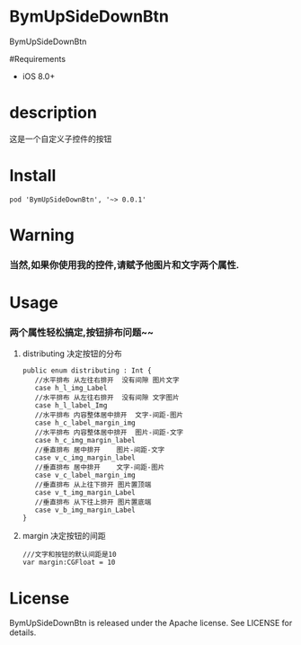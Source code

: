 # BymUpSideDownBtn
BymUpSideDownBtn

#Requirements
- iOS 8.0+

# description
这是一个自定义子控件的按钮

# Install
`pod 'BymUpSideDownBtn', '~> 0.0.1'`

# Warning
### 当然,如果你使用我的控件,请赋予他图片和文字两个属性.

# Usage

### 两个属性轻松搞定,按钮排布问题~~

  1. distributing 决定按钮的分布
  
       ``` 
       public enum distributing : Int {
          //水平排布 从左往右排开  没有间隙 图片文字
          case h_l_img_Label
          //水平排布 从左往右排开  没有间隙 文字图片
          case h_l_label_Img
          //水平排布 内容整体居中排开  文字-间距-图片
          case h_c_label_margin_img
          //水平排布 内容整体居中排开  图片-间距-文字
          case h_c_img_margin_label
          //垂直排布 居中排开    图片-间距-文字
          case v_c_img_margin_label
          //垂直排布 居中排开    文字-间距-图片
          case v_c_label_margin_img
          //垂直排布 从上往下排开 图片置顶端
          case v_t_img_margin_Label
          //垂直排布 从下往上排开 图片置底端
          case v_b_img_margin_Label
      }
      ```
       
  2. margin 决定按钮的间距
      ```
      ///文字和按钮的默认间距是10
      var margin:CGFloat = 10
      ```

# License
BymUpSideDownBtn is released under the Apache license. See LICENSE for details.
